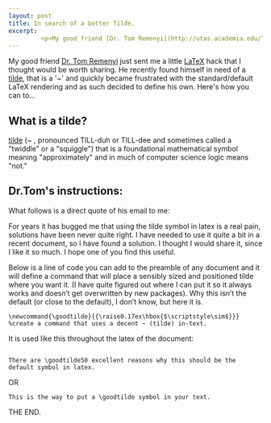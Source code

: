 ```yaml
---
layout: post
title: In search of a better Tilde.
excerpt:
         <p>My good friend [Dr. Tom Remenyi](http://utas.academia.edu/TomasRemenyi) just sent me a little [LaTeX](https://en.Wikipedia.org/wiki/LaTeX) hack that I thought would be worth sharing. He recently found himself in need of a [Tilde](http://whatis.techtarget.com/definition/tilde), that is a '~' and quickly became frustrated with the standard/default LaTeX rendering and as such decided to define his own. Here's how you can to...</p>
---
```

My good friend [Dr. Tom Remenyi](http://utas.academia.edu/TomasRemenyi) just sent me a little [LaTeX](https://en.Wikipedia.org/wiki/LaTeX) hack that I thought would be worth sharing. He recently found himself in need of a [tilde](http://whatis.techtarget.com/definition/tilde), that is a '~' and quickly became frustrated with the standard/default LaTeX rendering and as such decided to define his own. Here's how you can to...

## What is a tilde?
[tilde](https://en.wikipedia.org/wiki/Tilde) (~ , pronounced TILL-duh or TILL-dee and sometimes called a "twiddle" or a "squiggle") that is a foundational mathematical symbol meaning "approximately" and in much of computer science logic means "not."

## Dr.Tom's instructions:
What follows is a direct quote of his email to me:

For years it has bugged me that using the tilde symbol in latex is a real pain, solutions have been never quite right.  I have needed to use it quite a bit in a recent document, so I have found a solution.  I thought I would share it, since I like it so much.  I hope one of you find this useful.

Below is a line of code you can add to the preamble of any document and it will define a command that will place a sensibly sized and positioned tilde where you want it.  (I have quite figured out where I can put it so it always works and doesn’t get overwritten by new packages).  Why this isn’t the default (or close to the default), I don’t know, but here it is.

```\newcommand{\goodtilde}{{\raise0.17ex\hbox{$\scriptstyle\sim$}}}  %create a command that uses a decent ~ (tilde) in-text.```

It is used like this throughout the latex of the document:

```

There are \goodtilde50 excellent reasons why this should be the default symbol in latex.

```
OR
```
This is the way to put a \goodtilde symbol in your text.
```


THE END.
